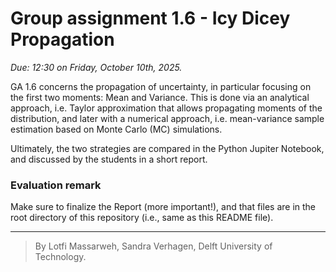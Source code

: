 # Group assignment 1.6 - Icy Dicey Propagation

*Due: 12:30 on Friday, October 10th, 2025.*

GA 1.6 concerns the propagation of uncertainty, in particular focusing on the first two moments: Mean and Variance. This is done via an analytical approach, i.e. Taylor approximation that allows propagating moments of the distribution, and later with a numerical approach, i.e. mean-variance sample estimation based on Monte Carlo (MC) simulations. 

Ultimately, the two strategies are compared in the Python Jupiter Notebook, and discussed by the students in a short report.

### Evaluation remark
Make sure to finalize the Report (more important!), and that files are in the root directory of this repository (i.e., same as this README file). 

---
> By Lotfi Massarweh, Sandra Verhagen, Delft University of Technology. 
